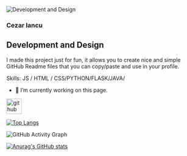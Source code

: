 ![Development and Design](https://github.com/Cezar04/Cezar04/blob/master/Blue%20and%20White%20Architect%20LinkedIn%20Banner.gif)

### Cezar Iancu
## Development and Design


I made this project just for fun, it allows you to create nice and simple GitHub Readme files that you can copy/paste and use in your profile.

Skills: JS / HTML / CSS/PYTHON/FLASK/JAVA/

- 🔭 I’m currently working on this page. 


[<img src='https://cdn.jsdelivr.net/npm/simple-icons@3.0.1/icons/github.svg' alt='github' height='40' color='white'>](https://github.com/Cezar04)  

[![Top Langs](https://github-readme-stats.vercel.app/api/top-langs/?username=Cezar04)](https://github.com/anuraghazra/github-readme-stats)

![GitHub Activity Graph](https://activity-graph.herokuapp.com/graph?username=Cezar04)  



[![Anurag's GitHub stats](https://github-readme-stats.vercel.app/api?username=Cezar04&show_icons=true&theme=synthwave)](https://github.com/anuraghazra/github-readme-stats)
